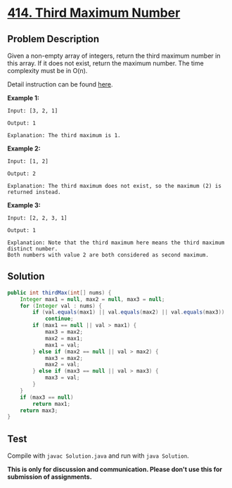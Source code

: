# [414. Third Maximum Number][title]

## Problem Description

Given a non-empty array of integers, return the third maximum number in this array. If it does not exist, return the maximum number. The time complexity must be in O(n).

Detail instruction can be found [here][title].

**Example 1:**

```
Input: [3, 2, 1]

Output: 1

Explanation: The third maximum is 1.
```

**Example 2:**

```
Input: [1, 2]

Output: 2

Explanation: The third maximum does not exist, so the maximum (2) is returned instead.
```

**Example 3:**

```
Input: [2, 2, 3, 1]

Output: 1

Explanation: Note that the third maximum here means the third maximum distinct number.
Both numbers with value 2 are both considered as second maximum.
```

## Solution

```java
public int thirdMax(int[] nums) {
    Integer max1 = null, max2 = null, max3 = null;
    for (Integer val : nums) {
        if (val.equals(max1) || val.equals(max2) || val.equals(max3))
            continue;
        if (max1 == null || val > max1) {
            max3 = max2;
            max2 = max1;
            max1 = val;
        } else if (max2 == null || val > max2) {
            max3 = max2;
            max2 = val;
        } else if (max3 == null || val > max3) {
            max3 = val;
        }
    }
    if (max3 == null)
        return max1;
    return max3;
}
```

## Test

Compile with `javac Solution.java` and run with `java Solution`.


**This is only for discussion and communication. Please don't use this for submission of assignments.**

[title]: https://leetcode.com/problems/third-maximum-number/